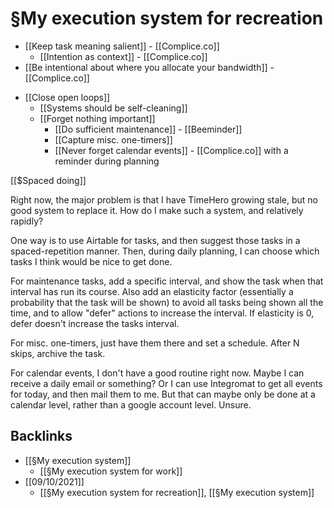 # §My execution system for recreation
+ [[Keep task meaning salient]] - [[Complice.co]]
	+ [[Intention as context]] - [[Complice.co]]
+ [[Be intentional about where you allocate your bandwidth]] - [[Complice.co]]
* [[Close open loops]]
	- [[Systems should be self-cleaning]]
	* [[Forget nothing important]]
		+ [[Do sufficient maintenance]] - [[Beeminder]]
		- [[Capture misc. one-timers]]
		+ [[Never forget calendar events]] - [[Complice.co]] with a reminder during planning

[[$Spaced doing]]

Right now, the major problem is that I have TimeHero growing stale, but no good system to replace it. How do I make such a system, and relatively rapidly?

One way is to use Airtable for tasks, and then suggest those tasks in a spaced-repetition manner. Then, during daily planning, I can choose which tasks I think would be nice to get done.

For maintenance tasks, add a specific interval, and show the task when that interval has run its course. Also add an elasticity factor (essentially a probability that the task will be shown) to avoid all tasks being shown all the time, and to allow "defer" actions to increase the interval. If elasticity is 0, defer doesn't increase the tasks interval.

For misc. one-timers, just have them there and set a schedule. After N skips, archive the task.

For calendar events, I don't have a good routine right now. Maybe I can receive a daily email or something? Or I can use Integromat to get all events for today, and then mail them to me. But that can maybe only be done at a calendar level, rather than a google account level. Unsure.

<!-- #p1 -->

## Backlinks
* [[§My execution system]]
	* [[§My execution system for work]]
* [[09/10/2021]]
	* [[§My execution system for recreation]], [[§My execution system]]

<!-- {BearID:18A4580A-8759-4A44-9654-BA39BB817623-2669-00000D73BEFDFE60} -->

